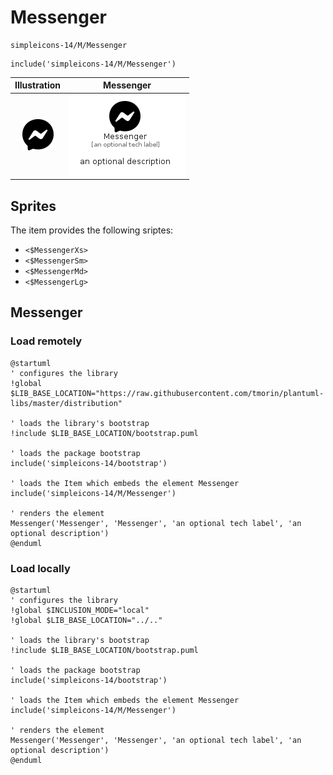 # Messenger


```text
simpleicons-14/M/Messenger
```

```text
include('simpleicons-14/M/Messenger')
```



| Illustration | Messenger |
| :---: | :---: |
| ![illustration for Illustration](../../simpleicons-14/M/Messenger.png) | ![illustration for Messenger](../../simpleicons-14/M/Messenger.Local.png) |



## Sprites
The item provides the following sriptes:

- `<$MessengerXs>`
- `<$MessengerSm>`
- `<$MessengerMd>`
- `<$MessengerLg>`





## Messenger

### Load remotely
```plantuml
@startuml
' configures the library
!global $LIB_BASE_LOCATION="https://raw.githubusercontent.com/tmorin/plantuml-libs/master/distribution"

' loads the library's bootstrap
!include $LIB_BASE_LOCATION/bootstrap.puml

' loads the package bootstrap
include('simpleicons-14/bootstrap')

' loads the Item which embeds the element Messenger
include('simpleicons-14/M/Messenger')

' renders the element
Messenger('Messenger', 'Messenger', 'an optional tech label', 'an optional description')
@enduml
```

### Load locally
```plantuml
@startuml
' configures the library
!global $INCLUSION_MODE="local"
!global $LIB_BASE_LOCATION="../.."

' loads the library's bootstrap
!include $LIB_BASE_LOCATION/bootstrap.puml

' loads the package bootstrap
include('simpleicons-14/bootstrap')

' loads the Item which embeds the element Messenger
include('simpleicons-14/M/Messenger')

' renders the element
Messenger('Messenger', 'Messenger', 'an optional tech label', 'an optional description')
@enduml
```

